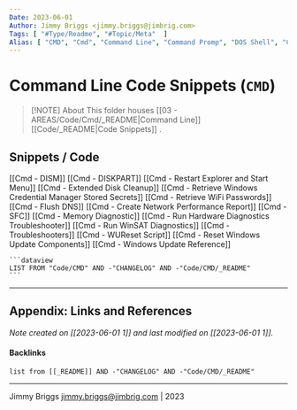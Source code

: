```yaml
---
Date: 2023-06-01
Author: Jimmy Briggs <jimmy.briggs@jimbrig.com>
Tags: [ "#Type/Readme", "#Topic/Meta"  ]
Alias: [ "CMD", "Cmd", "Command Line", "Command Promp", "DOS Shell", "Command Line Code Snippets" ]
---
```


# Command Line Code Snippets (`CMD`)

> [!NOTE] About
> This folder houses [[03 - AREAS/Code/Cmd/_README|Command Line]] [[Code/_README|Code Snippets]] .

## Snippets / Code

[[Cmd - DISM]]
[[Cmd - DISKPART]]
[[Cmd - Restart Explorer and Start Menu]]
[[Cmd - Extended Disk Cleanup]]
[[Cmd - Retrieve Windows Credential Manager Stored Secrets]]
[[Cmd - Retrieve WiFi Passwords]]
[[Cmd - Flush DNS]]
[[Cmd - Create Network Performance Report]]
[[Cmd - SFC]]
[[Cmd - Memory Diagnostic]]
[[Cmd - Run Hardware Diagnostics Troubleshooter]]
[[Cmd - Run WinSAT Diagnostics]]
[[Cmd - Troubleshooters]]
[[Cmd - WUReset Script]]
[[Cmd - Reset Windows Update Components]]
[[Cmd - Windows Update Reference]]

	```dataview
	LIST FROM "Code/CMD" AND -"CHANGELOG" AND -"Code/CMD/_README"
	```

***

## Appendix: Links and References

*Note created on [[2023-06-01 1]] and last modified on [[2023-06-01 1]].*

#### Backlinks

```dataview
list from [[_README]] AND -"CHANGELOG" AND -"Code/CMD/_README"
```


***

Jimmy Briggs <jimmy.briggs@jimbrig.com> | 2023

